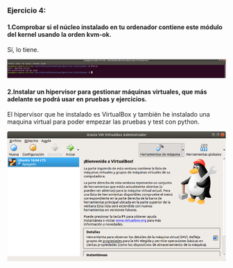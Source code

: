 ### Ejercicio 4:

#### 1.Comprobar si el núcleo instalado en tu ordenador contiene este módulo del kernel usando la orden kvm-ok.

Sí, lo tiene.

![Ejercicio4](https://raw.githubusercontent.com/jomaenfe/Ejercicios-IV1819/master/Capturas%20de%20pantalla/Ejercicio4.png)

#### 2.Instalar un hipervisor para gestionar máquinas virtuales, que más adelante se podrá usar en pruebas y ejercicios.

El hipervisor que he instalado es VirtualBox y también he instalado una maquina virtual para poder empezar las pruebas y test con python.

![Hipervisor](https://raw.githubusercontent.com/jomaenfe/Ejercicios-IV1819/master/Capturas%20de%20pantalla/Ejercicio4-2.png)